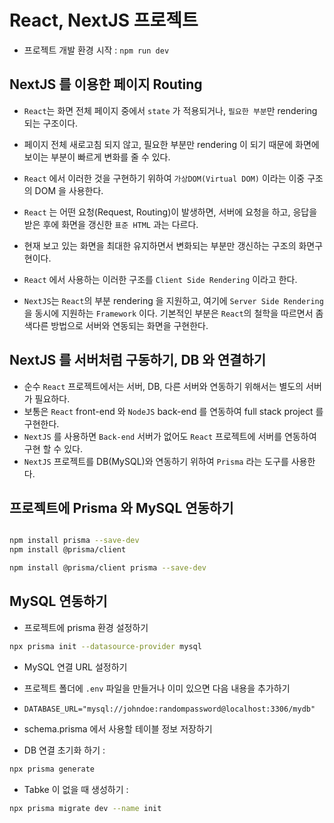 # React, NextJS 프로젝트

- 프로젝트 개발 환경 시작 : `npm run dev`

## NextJS 를 이용한 페이지 Routing
- `React`는 화면 전체 페이지 중에서 `state` 가 적용되거나, `필요한 부분`만 rendering 되는 구조이다.
- 페이지 전체 새로고침 되지 않고, 필요한 부분만 rendering 이 되기 때문에 화면에 보이는 부분이 빠르게 변화를 줄 수 있다.
- `React` 에서 이러한 것을 구현하기 위하여 `가상DOM(Virtual DOM)` 이라는 이중 구조의 DOM 을 사용한다.
- `React` 는 어떤 요청(Request, Routing)이 발생하면, 서버에 요청을 하고, 응답을 받은 후에 화면을 갱신한 `표준 HTML` 과는 다르다.
- 현재 보고 있는 화면을 최대한 유지하면서 변화되는 부분만 갱신하는 구조의 화면구현이다.
- `React` 에서 사용하는 이러한 구조를 `Client Side Rendering` 이라고 한다.

- `NextJS`는 `React`의 부분 rendering 을 지원하고, 여기에 `Server Side Rendering`을 동시에 지원하는 `Framework` 이다. 기본적인 부분은 `React`의 철학을 따르면서 좀 색다른 방법으로 서버와 연동되는 화면을 구현한다.

## NextJS 를 서버처럼 구동하기, DB 와 연결하기

- 순수 `React` 프로젝트에서는 서버, DB, 다른 서버와 연동하기 위해서는 별도의 서버가 필요하다.
- 보통은 `React` front-end 와 `NodeJS` back-end 를 연동하여 full stack project 를 구현한다.
- `NextJS` 를 사용하면 `Back-end` 서버가 없어도 `React` 프로젝트에 서버를 연동하여 구현 할 수 있다.
- `NextJS` 프로젝트를 DB(MySQL)와 연동하기 위하여 `Prisma` 라는 도구를 사용한다.

## 프로젝트에 Prisma 와 MySQL 연동하기
```bash

npm install prisma --save-dev
npm install @prisma/client

npm install @prisma/client prisma --save-dev

```
## MySQL 연동하기
- 프로젝트에 prisma 환경 설정하기
```bash
npx prisma init --datasource-provider mysql
```
- MySQL 연결 URL 설정하기
- 프로젝트 폴더에 `.env` 파일을 만들거나 이미 있으면 다음 내용을 추가하기
- `DATABASE_URL="mysql://johndoe:randompassword@localhost:3306/mydb"`
- schema.prisma 에서 사용할 테이블 정보 저장하기

- DB 연결 초기화 하기 : 
```bash
npx prisma generate
```

- Tabke 이 없을 때 생성하기 : 
```bash
npx prisma migrate dev --name init
```